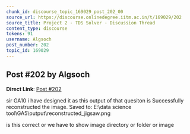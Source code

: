 ```yaml
---
chunk_id: discourse_topic_169029_post_202_00
source_url: https://discourse.onlinedegree.iitm.ac.in/t/169029/202
source_title: Project 2 - TDS Solver - Discussion Thread
content_type: discourse
tokens: 91
username: Algsoch
post_number: 202
topic_id: 169029
---
```


## Post #202 by Algsoch

**Direct Link**: [Post #202](https://discourse.onlinedegree.iitm.ac.in/t/169029/202)

sir GA10 i have designed it as this output of that quesiton is Successfully reconstructed the image. Saved to: E:\data science tool\GA5\output\reconstructed_jigsaw.png

is this correct or we have to show image directory or folder or image
